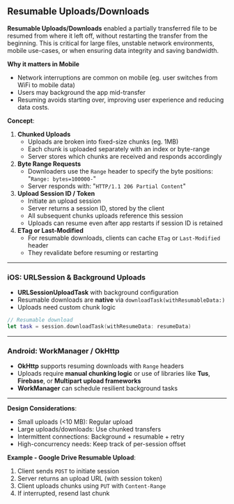 ## Resumable Uploads/Downloads
**Resumable Uploads/Downloads** enabled a partially transferred file to be resumed from where it left off, without restarting the transfer from the beginning. This is critical for large files, unstable network environments, mobile use-cases, or when ensuring data integrity and saving bandwidth.

**Why it matters in Mobile**
- Network interruptions are common on mobile (eg. user switches from WiFi to mobile data)
- Users may background the app mid-transfer
- Resuming avoids starting over, improving user experience and reducing data costs.

**Concept**:
1. **Chunked Uploads**
	- Uploads are broken into fixed-size chunks (eg. 1MB)
	- Each chunk is uploaded separately with an index or byte-range
	- Server stores which chunks are received and responds accordingly
2. **Byte Range Requests**
	- Downloaders use the `Range` header to specify the byte positions: "`Range: bytes=100000-`"
	- Server responds with: "`HTTP/1.1 206 Partial Content`"
3. **Upload Session ID / Token**
	- Initiate an upload session
	- Server returns a session ID, stored by the client
	- All subsequent chunks uploads reference this session
	- Uploads can resume even after app restarts if session ID is retained
4. **ETag or Last-Modified**
	- For resumable downloads, clients can cache `ETag` or `Last-Modified` header
	- They revalidate before resuming or restarting

---
### iOS: URLSession & Background Uploads
- **URLSessionUploadTask** with background configuration
- Resumable downloads are **native** via `downloadTask(withResumableData:)`
- Uploads need custom chunk logic

```swift
// Resumable download
let task = session.downloadTask(withResumeData: resumeData)
```

---
### Android: WorkManager / OkHttp
- **OkHttp** supports resuming downloads with `Range` headers
- Uploads require **manual chunking logic** or use of libraries like **Tus**, **Firebase**, or **Multipart upload frameworks**
- **WorkManager** can schedule resilient background tasks

---

**Design Considerations**:
- Small uploads (<10 MB): Regular upload
- Large uploads/downloads: Use chunked transfers
- Intermittent connections: Background + resumable + retry
- High-concurrency needs: Keep track of per-session offset

**Example - Google Drive Resumable Upload**:
1. Client sends `POST` to initiate session
2. Server returns an upload URL (with session token)
3. Client uploads chunks using `PUT` with `Content-Range`
4. If interrupted, resend last chunk
